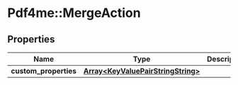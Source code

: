# Pdf4me::MergeAction

## Properties
Name | Type | Description | Notes
------------ | ------------- | ------------- | -------------
**custom_properties** | [**Array&lt;KeyValuePairStringString&gt;**](KeyValuePairStringString.md) |  | [optional] 


